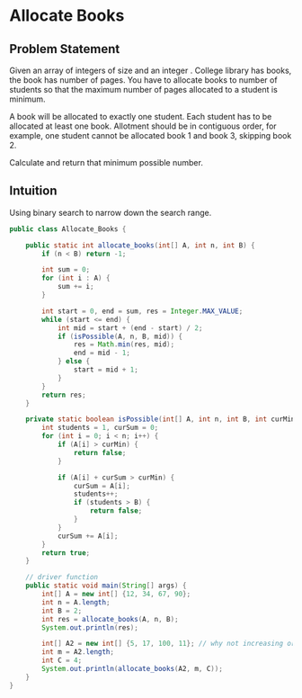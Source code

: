 # Allocate Books

## Problem Statement

Given an array of integers of size and an integer .
College library has books, the book has number of pages.
You have to allocate books to number of students so that the maximum number of pages allocated to a student is minimum.

A book will be allocated to exactly one student. Each student has to be allocated at least one book.
Allotment should be in contiguous order, for example, one student cannot be allocated book 1 and book 3, skipping book 2.

Calculate and return that minimum possible number.

## Intuition

Using binary search to narrow down the search range.

```java
public class Allocate_Books {

    public static int allocate_books(int[] A, int n, int B) {
        if (n < B) return -1;

        int sum = 0;
        for (int i : A) {
            sum += i;
        }

        int start = 0, end = sum, res = Integer.MAX_VALUE;
        while (start <= end) {
            int mid = start + (end - start) / 2;
            if (isPossible(A, n, B, mid)) {
                res = Math.min(res, mid);
                end = mid - 1;
            } else {
                start = mid + 1;
            }
        }
        return res;
    }

    private static boolean isPossible(int[] A, int n, int B, int curMin) {
        int students = 1, curSum = 0;
        for (int i = 0; i < n; i++) {
            if (A[i] > curMin) {
                return false;
            }

            if (A[i] + curSum > curMin) {
                curSum = A[i];
                students++;
                if (students > B) {
                    return false;
                }
            }
            curSum += A[i];
        }
        return true;
    }

    // driver function
    public static void main(String[] args) {
        int[] A = new int[] {12, 34, 67, 90};
        int n = A.length;
        int B = 2;
        int res = allocate_books(A, n, B);
        System.out.println(res);

        int[] A2 = new int[] {5, 17, 100, 11}; // why not increasing order also works?
        int m = A2.length;
        int C = 4;
        System.out.println(allocate_books(A2, m, C));
    }
}
```
